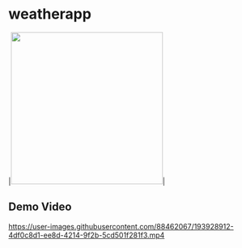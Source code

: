 # weatherapp

|<img src="https://user-images.githubusercontent.com/76849157/192926361-192174cd-b069-4aae-8a3b-70615261e212.jpg" width="300">|
## Demo Video
https://user-images.githubusercontent.com/88462067/193928912-4df0c8d1-ee8d-4214-9f2b-5cd501f281f3.mp4
